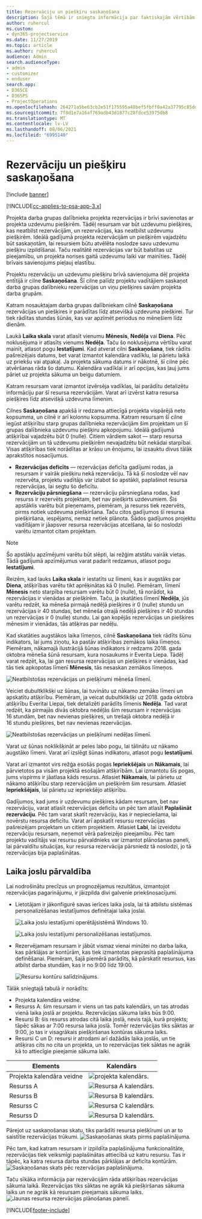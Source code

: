 ```yaml
---
title: Rezervāciju un piešķiru saskaņošana
description: Šajā tēmā ir sniegta informācija par faktiskajām vērtībām.
author: ruhercul
ms.custom:
- dyn365-projectservice
ms.date: 11/27/2019
ms.topic: article
ms.author: ruhercul
audience: Admin
search.audienceType:
- admin
- customizer
- enduser
search.app:
- D365CE
- D365PS
- ProjectOperations
ms.openlocfilehash: 264271a5be63cb2e51f175595a48bef5fbff0a42a37795c85dd5b4725deec35e
ms.sourcegitcommit: 7f8d1e7a16af769adb43d1877c28fdce53975db8
ms.translationtype: MT
ms.contentlocale: lv-LV
ms.lasthandoff: 08/06/2021
ms.locfileid: "6995140"
---
```

# <a name="reconcile-bookings-and-assignments"></a>Rezervāciju un piešķiru saskaņošana

[!include [banner](../includes/psa-now-project-operations.md)]

[!INCLUDE[cc-applies-to-psa-app-3.x](../includes/cc-applies-to-psa-app-3x.md)]

Projekta darba grupas dalībnieka projekta rezervācijas ir brīvi savienotas ar projekta uzdevumu piešķirēm. Tādēļ resursam var būt uzdevumu piešķires, kas neatbilst rezervācijām, un rezervācijas, kas neatbilst uzdevumu piešķirēm. Ideālā gadījumā projekta rezervācijām un piešķirēm vajadzētu būt saskaņotām, lai resursiem būtu atvēlēta noslodze savu uzdevumu piešķiru izpildīšanai. Taču realitātē rezervācijas var būt balstītas uz pieejamību, un projekta norises gaitā uzdevumu laiki var mainīties. Tādēļ brīvais savienojums pieļauj elastību.

Projektu rezervāciju un uzdevumu piešķiru brīvā savienojuma dēļ projekta entītijā ir cilne **Saskaņošana**. Šī cilne palīdz projektu vadītājiem saskaņot darba grupas dalībnieku rezervācijas un viņu piešķires savām projekta darba grupām.

Katram nosauktajam darba grupas dalībniekam cilnē **Saskaņošana** rezervācijas un piešķires ir parādītas līdz atsevišķā uzdevuma piešķirei. Tur tiek rādītas stundas šūnās, kas var apzīmēt periodus no mēnešiem līdz dienām.

Laukā **Laika skala** varat atlasīt vienumu **Mēnesis**, **Nedēļa** vai **Diena**. Pēc noklusējuma ir atlasīts vienums **Nedēļa**. Taču šo noklusējuma vērtību varat mainīt, atlasot pogu **Iestatījumi**. Kad atverat cilni **Saskaņošana**, tiek rādīts pašreizējais datums, bet varat izmantot kalendāra vadīklu, lai pārietu laikā uz priekšu vai atpakaļ. Ja projekta sākuma datums ir nākotnē, šī cilne pēc atvēršanas rāda šo datumu. Kalendāra vadīklai ir arī opcijas, kas ļauj jums pāriet uz projekta sākuma un beigu datumiem.

Katram resursam varat izmantot izvērsēja vadīklas, lai parādītu detalizētu informāciju par šī resursa rezervācijām. Varat arī izvērst katra resursa piešķires līdz atsevišķā uzdevuma līmenim.

Cilnes **Saskaņošana** apakšā ir redzama attiecīgā projekta vispārējā neto kopsumma, un cilnē ir arī kolonnu kopsumma. Katram resursam šī cilne iegūst atšķirību starp grupas dalībnieka rezervācijām šim projektam un šī grupas dalībnieka uzdevumu piešķiru apkopojumu. Ideālā gadījumā atšķirībai vajadzētu būt 0 (nulle). Citiem vārdiem sakot — starp resursa rezervācijām un tā uzdevumu piešķirēm nevajadzētu būt nekādai starpībai. Visas atšķirības tiek norādītas ar krāsu un ēnojumu, lai izsauktu divus tālāk aprakstītos nosacījumus.

- **Rezervācijas deficīts** — rezervācijas deficīta gadījumi rodas, ja resursam ir vairāk piešķiru nekā rezervāciju. Tā kā šī noslodze vēl nav rezervēta, projektu vadītājs var izlabot šo apstākli, paplašinot resursa rezervācijas, lai segtu šo deficītu.
- **Rezervāciju pārsniegšana** — rezervāciju pārsniegšana rodas, kad resurss ir rezervēts projektam, bet nav piešķirts uzdevumiem. Šis apstāklis varētu būt pieņemams, piemēram, ja resurss tiek rezervēts, pirms notiek uzdevuma piešķiršana. Taču citos gadījumos šī resursa piešķiršana, iespējams, nemaz netiek plānota. Šādos gadījumos projektu vadītājam ir jāapsver resursa rezervācijas atcelšana, lai šo noslodzi varētu izmantot citam projektam.

> [!NOTE]
> Šo apstākļu apzīmējumi varētu būt slēpti, lai režģim atstātu vairāk vietas. Tādā gadījumā apzīmējumus varat padarīt redzamus, atlasot pogu **Iestatījumi**.

Reizēm, kad lauks **Laika skala** ir iestatīts uz līmeni, kas ir augstāks par **Diena**, atšķirības varētu tikt aprēķinātas kā 0 (nulle). Piemēram, līmenī **Mēnesis** neto starpība resursam varētu būt 0 (nulle), tā norādot, ka rezervācijas ir vienādas ar piešķirēm. Taču, ja skatāties līmenī **Nedēļa**, jūs varētu redzēt, ka mēneša pirmajā nedēļā piešķires ir 0 (nulle) stundu un rezervācijas ir 40 stundas, bet mēneša otrajā nedēļā piešķires ir 40 stundas un rezervācijas ir 0 (nulle) stundu. Lai gan kopējās rezervācijas un piešķires mēnesim ir vienādas, tās atšķiras par nedēļu.

Kad skatāties augstākos laika līmeņos, cilnē **Saskaņošana** tiek rādīts šūnu indikators, lai jums ziņotu, ka pastāv atšķirības zemākos laika līmeņos. Piemēram, nākamajā ilustrācijā šūnas indikators ir redzams 2018. gada oktobra mēneša šūnā resursam, kura nosaukums ir Everita Liepa. Tādēļ varat redzēt, ka, lai gan resursa rezervācijas un piešķires ir vienādas, kad tās tiek apkopotas līmenī **Mēnesis**, tās nesaskan zemākos līmeņos.

![Neatbilstošas rezervācijas un piešķīrumi mēneša līmenī.](media/reconcile-assignments-01.JPG)

Veiciet dubultklikšķi uz šūnas, lai tuvinātu uz nākamo zemāko līmeni un apskatītu atšķirību. Piemēram, ja veicat dubultklikšķi uz 2018. gada oktobra atšķirību Everitai Liepai, tiek detalizēti parādīts līmenis **Nedēļa**. Tad varat redzēt, ka pirmajās divās oktobra nedēļās šim resursam ir rezervācijas 16 stundām, bet nav nevienas piešķires, un trešajā oktobra nedēļā ir 16 stundu piešķires, bet nav nevienas rezervācijas.

![Neatbilstošas rezervācijas un piešķīrumi nedēļas līmenī.](media/reconcile-assignments-02.JPG)

Varat uz šūnas noklikšķināt ar peles labo pogu, lai tālinātu uz nākamo augstāko līmeni. Varat arī izslēgt šūnas indikatoru, atlasot pogu **Iestatījumi**. 

Varat arī izmantot virs režģa esošās pogas **Iepriekšējais** un **Nākamais**, lai pārvietotos pa visām projektā esošajām atšķirībām. Lai izmantotu šīs pogas, jums vispirms ir jāatlasa kāds resurss. Atlasiet **Nākamais**, lai pārietu uz nākamo atšķirību starp rezervācijām un piešķirēm šim resursam. Atlasiet **Iepriekšējais**, lai pārietu uz iepriekšējo atšķirību.

Gadījumos, kad jums ir uzdevumu piešķires kādam resursam, bet nav rezervāciju, varat atlasīt rezervācijas deficītu un pēc tam atlasīt **Paplašināt rezervāciju**. Pēc tam varat skatīt rezervāciju, kas ir nepieciešama, lai novērstu resursa deficītu. Varat arī apskatīt resursu rezervācijas pašreizējam projektam un citiem projektiem. Atlasiet **Labi**, lai izveidotu rezervāciju resursam, neņemot vērā pašreizējo pieejamību. Pēc tam projektu vadītājs vai resursu pārvaldnieks var izmantot plānošanas paneli, lai pārvaldītu situācijas, kur resursa rezervācija pārsniedz tā noslodzi, jo tā rezervācijas bija paplašinātas.

## <a name="managing-with-time-zones"></a>Laika joslu pārvaldība
Lai nodrošinātu precīzus un prognozējamus rezultātus, izmantojot rezervācijas pagarinājumu, ir jāizpilda divi galvenie priekšnosacījumi.  

- Lietotājam ir jākonfigurē savas ierīces laika josla, lai tā atbilstu sistēmas personalizēšanas iestatījumos definētajai laika joslai.
 
  ![Laika joslu iestatījumi operētājsistēmā Windows 10.](media/reconcile-assignments-03.png)

  ![Laika joslu iestatījumi personalizēšanas iestatījumos.](media/reconcile-assignments-04.png)
 
- Rezervējamam resursam ir jābūt vismaz vienai minūtei no darba laika, kas pārklājas ar kontūrām, kas tiek izmantotas pieprasītā paplašinājuma definēšanai. Piemēram, šajā piemērā parādīts, kā pārskatīt resursus, kas atbilst darba stundām, kas ir no 9:00 līdz 19:00. 

  ![Resursu kontūru salīdzinājums.](media/reconcile-assignments-05.png)

Tālāk sniegtajā tabulā ir norādīts:

- Projekta kalendāra veidne.
- Resurss A: šim resursam ir viens un tas pats kalendārs, un tas atrodas vienā laika joslā ar projektu. Rezervācijas sākuma laiks būs 9:00.
- Resursi B: šis resurss atrodas citā laika joslā, nevis tajā, kurā projekts; tāpēc sākas ar 7:00 resursa laika joslā. Tomēr rezervācijas tiks sāktas ar 9:00, jo tas ir visagrākais piešķiršanas kontūras sākuma laiks.
- Resursi C un D: resursi ir atrodami arī dažādās laika joslās, un tie atšķiras cits no cita un projekta, un to rezervācijas tiek sāktas ne agrāk kā to attiecīgie pieejamie sākuma laiki.

|Elements  |Kalendārs  |
|-|-|
|Projekta kalendāra veidne   | ![projekta kalendārs.](media/reconcile-assignments-06.png) |
|Resurss A  | ![Resursa A kalendārs.](media/reconcile-assignments-06.png) |
|Resurss B  |  ![Resursa B kalendārs.](media/reconcile-assignments-07.png) |
|Resurss C  |  ![Resursa C kalendārs.](media/reconcile-assignments-08.png) |
|Resurss D  | ![Resursa D kalendārs.](media/reconcile-assignments-09.png)  |
 
Pārejot uz saskaņošanas skatu, tiks parādīti resursa piešķīrumi un ar to saistītie rezervācijas trūkumi.
 ![Saskaņošanas skats pirms paplašinājuma.](media/reconcile-assignments-10.png)

Pēc tam, kad katram resursam ir izpildīta paplašinājuma funkcionalitāte, rezervācijas tiek veiksmīgi paplašinātas attiecībā uz katru resursu. Tas ir tāpēc, ka katra resursa darba stundas pārklājas ar deficīta kontūrām.
 ![Saskaņošanas skats pēc rezervācijas paplašinājuma.](media/reconcile-assignments-11.png) 

Taču sīkāka informācija par rezervācijām rāda atšķirības rezervācijas sākuma laikā. Rezervācijas tiks sāktas ne agrāk kā piešķiršanas sākuma laiks un ne agrāk kā resursam pieejamais sākuma laiks.
 ![Jaunas resursa rezervācijas plānošanas panelī.](media/reconcile-assignments-12.png)


[!INCLUDE[footer-include](../includes/footer-banner.md)]